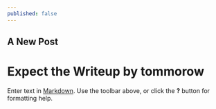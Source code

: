 ```yaml
---
published: false
---
```

## A New Post
# Expect the Writeup by tommorow


Enter text in [Markdown](http://daringfireball.net/projects/markdown/). Use the toolbar above, or click the **?** button for formatting help.
